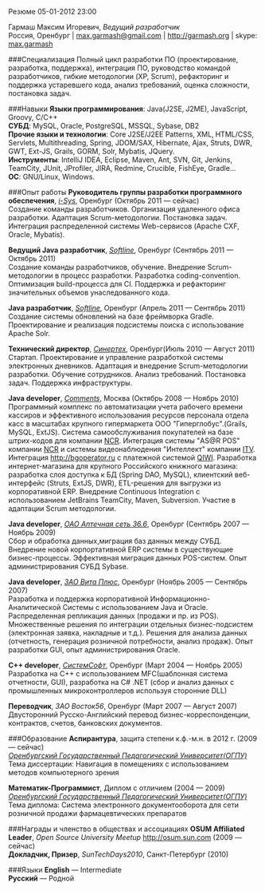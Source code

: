 Резюме
05-01-2012 23:00

Гармаш Максим Игоревич, *Ведущий разработчик*</br>
Россия, Оренбург | <max.garmash@gmail.com> | <http://garmash.org> | skype: [max.garmash](skype://max.garmash?call)

###Специализация
Полный цикл разработки ПО (проектирование‚ разработка, поддержка), интеграция ПО, руководство командой разработчиков, гибкие методологии (XP,
Scrum), рефакторинг и поддержка устаревшего кода, анализ требований, оценка сложности, постановка задач.

###Навыки
**Языки программирования**: Java(J2SE‚ J2ME)‚ JavaScript, Groovy, C/C++</br>
**СУБД**: MySQL‚ Oracle‚ PostgreSQL‚ MSSQL, Sybase, DB2</br>
**Прочие языки и технологии**: Core J2SE/J2EE Patterns, XML‚ HTML/CSS‚ Servlets‚ Multithreading‚ Spring, JDOM/SAX‚ Hibernate, Ajax, Struts, DWR, GWT,
Ext-JS, Grails, GORM, Solr, Mybatis, JQuery.</br>
**Инструменты**: IntelliJ IDEA, Eclipse, Maven, Ant, SVN, Git, Jenkins, TeamCity, JUnit‚ JProfiler, JIRA, Redmine, Crucible, FishEye, Gradle...</br>
**ОС**: GNU/Linux, Windows.</br>

###Опыт работы
**Руководитель группы разработки программного обеспечения**, *[i-Sys](http://www.i-sys.ru)*, Оренбург (Октябрь 2011 &mdash; сейчас)</br>
Создание команды разработчиков. Организация удаленного офиса разработки. Адаптация Scrum-методологии. Постановка задач. Интеграция распределенной системы
Web-cервисов (Apache CXF, Oracle, Mybatis).

**Ведущий Java разработчик**, *[Softline](http://www.sofline.ru)*, Оренбург (Сентябрь 2011 &mdash; Октябрь 2011)</br>
Создание команды разработчиков, обучение. Внедрение Scrum-методологии в процесс разработки. Разработка coding-convention. Оптимизация build-процесса для CI.
Поддержка и рефакторинг значительных объемов унаследованного кода.

**Java разработчик**, *[Softline](http://www.sofline.ru)*, Оренбург (Апрель 2011 &mdash; Сентябрь 2011)</br>
Создание системы обновлений на базе фреймворка Gradle. Проектирование и реализация подсистемы поиска с использование Apache Solr.

**Технический директор**, *[Синертех](http://www.synertex.ru)*, Оренбург(Июль 2010 &mdash; Август 2011)</br>
Стартап. Проектирование и управление разработкой системы электронных дневников. Адаптация и внедрение Scrum-методологии разработки. Обучение сотрудников.
Анализ требований. Постановка задач. Поддержка инфраструктуры.

**Java developer**, *[Comments](http://cmmt.ru)*, Москва (Октябрь 2008 &mdash; Ноябрь 2010)</br>
Программный комплекс по автоматизации учета рабочего времени кассиров и эффективного использования ресурсов персонала отдела касс в масштабах крупного
гипермаркета ООО "Гиперглобус".(Grails, MySQL, ExtJS). Система самообслуживания покупателей на базе штрих-кодов для компании [NCR](http://ncr.com).
Интеграция системы "AS@R POS" компании [NCR](http://ncr.com) и системы видеонаблюдения "Интеллект" компании [ITV](http://itv.ru). Интеграция
<http://bgoperator.ru> с платежной системой [QIWI](http://qiwi.com). Разработка интернет-магазина для крупного Российского книжного магазина: разработка
слоя доступка к БД (Spring DAO, MySQL), клиентский веб-интерфейс (Struts, ExtJS, DWR), ETL-решения для выгрузки из корпоративной ERP. Внедрение Continuous
Integration с использованием JetBrains TeamCity, Maven, Subversion. Участие в адаптации Scrum методологии.

**Java developer**, *[ОАО Аптечная сеть 36.6](http://366.ru)*, Оренбург (Сентябрь 2007 &mdash; Ноябрь 2009)</br>
Сбор и обработка данных,миграция баз данных между СУБД. Внедрение новой  корпортативной ERP системы в существующие бизнес-процессы. Эффективная миграция
данных POS-систем. Опыт администрирования СУБД Sybase.

**Java developer**, *[ЗАО Вита Плюс](http://www.vita-plus.ru/)*, Оренбург (Ноябрь 2005 &mdash; Сентябрь 2007) </br>
Разработка и поддержка корпоративной Информационно-Аналитической Системы с использованием Java и Oracle. Распределенная репликация данных (продажи и пр. из
POS). Множественные решения по интеграции отдельных бизнес-подсистем (электронная заявка, накладные и т.д.). Решения для анализа данных (отчетность,
генерация розничной потребности, анализ продаж). Опыт разработки GUI, опыт администрирования Oracle.

**C++ developer**, *[СистемСофт](http://systemsoft.ru/)*, Оренбург (Март 2004 &mdash; Ноябрь 2005) </br>
Разработка на C++ с использованием MFC(шаблонная система отчетности, GUI), разработка на C\# .NET (сбор и анализ данных с промышленных микроконтроллеров
используя сторонние DLL)

**Переводчик**, *ЗАО Восток56*, Оренбург (Март 2007 &mdash; Август 2007) </br>
Двусторонний Русско-Английский перевод бизнес-корреспонденции, контрактов, счетов, банковских документов.

###Образование
**Аспирантура**, защита степени к.ф.-м.н. в 2012 г. (2009 &mdash; сейчас)</br>
*[Оренбургский Государственный Педагогический Университет(ОГПУ)](http://www.ospu.ru)*</br>
Тема диссертации: Навигация в помещениях с использованием методов компьютерного зрения

**Математик-Программист**, Диплом с отличием (2004 &mdash; 2009)</br>
*[Оренбургский Государственный Педагогический Университет(ОГПУ)](http://www.ospu.ru)* </br>
Тема диплома: Система электронного документооборота для сети розничной продажи фармацевтических препаратов


###Награды и членство в обществах и ассоциациях
**OSUM Affiliated Leader**, *Open Source University Meetup* <http://osum.sun.com> (2009 &mdash; сейчас)</br>
**Докладчик, Призер**, *SunTechDays2010*, Санкт-Петербург (2010)


###Языки
**English** &mdash; Intermediate </br>
**Русский** &mdash; Родной